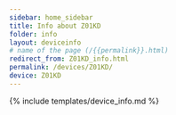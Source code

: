```yaml
---
sidebar: home_sidebar
title: Info about Z01KD
folder: info
layout: deviceinfo
# name of the page (/{{permalink}}.html)
redirect_from: Z01KD_info.html
permalink: /devices/Z01KD/
device: Z01KD
---
```

{% include templates/device_info.md %}
